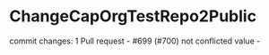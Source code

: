 # ChangeCapOrgTestRepo2Public

commit changes: 1
Pull request - #699 (#700)
not conflicted value -  
